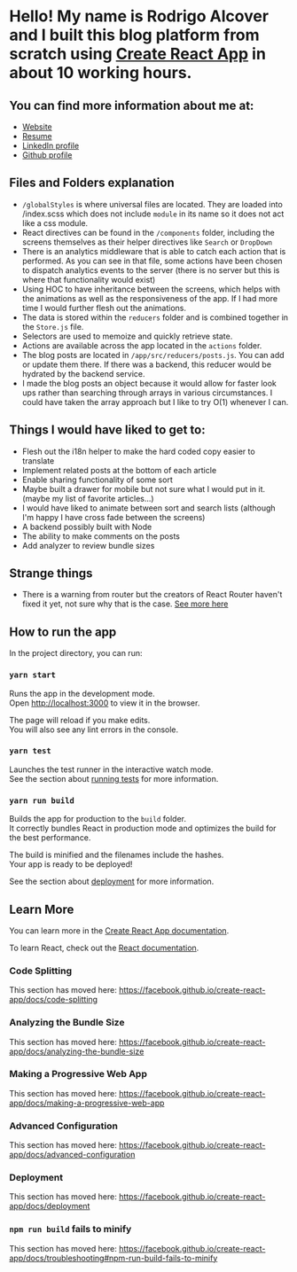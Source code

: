 # Hello!  My name is Rodrigo Alcover and I built this blog platform from scratch using [Create React App](https://github.com/facebook/create-react-app) in about 10 working hours.

## You can find more information about me at:
* [Website](http://www.adriaanbalt.com) 
* [Resume](http://www.adriaanbalt.com/assets/Adriaan-Balt-resume.pdf)
* [LinkedIn profile](https://linkedin.com/in/adriaanbalt) 
* [Github profile](https://github.com/adriaanbalt)

## Files and Folders explanation
* `/globalStyles` is where universal files are located.  They are loaded into /index.scss which does not include `module` in its name so it does not act like a css module.
* React directives can be found in the `/components` folder, including the screens themselves as their helper directives like `Search` or `DropDown`
* There is an analytics middleware that is able to catch each action that is performed.  As you can see in that file, some actions have been chosen to dispatch analytics events to the server (there is no server but this is where that functionality would exist)
* Using HOC to have inheritance between the screens, which helps with the animations as well as the responsiveness of the app.  If I had more time I would further flesh out the animations.
* The data is stored within the `reducers` folder and is combined together in the `Store.js` file.
* Selectors are used to memoize and quickly retrieve state.
* Actions are available across the app located in the `actions` folder.
* The blog posts are located in `/app/src/reducers/posts.js`.  You can add or update them there.  If there was a backend, this reducer would be hydrated by the backend service.
* I made the blog posts an object because it would allow for faster look ups rather than searching through arrays in various circumstances.  I could have taken the array approach but I like to try O(1) whenever I can.

## Things I would have liked to get to:
* Flesh out the i18n helper to make the hard coded copy easier to translate
* Implement related posts at the bottom of each article
* Enable sharing functionality of some sort
* Maybe built a drawer for mobile but not sure what I would put in it. (maybe my list of favorite articles...)
* I would have liked to animate between sort and search lists (although I'm happy I have cross fade between the screens)
* A backend possibly built with Node
* The ability to make comments on the posts
* Add analyzer to review bundle sizes

## Strange things
* There is a warning from router but the creators of React Router haven't fixed it yet, not sure why that is the case. [See more here](https://github.com/ReactTraining/react-router/issues/6382)

## How to run the app

In the project directory, you can run:

### `yarn start`

Runs the app in the development mode.<br>
Open [http://localhost:3000](http://localhost:3000) to view it in the browser.

The page will reload if you make edits.<br>
You will also see any lint errors in the console.

### `yarn test`

Launches the test runner in the interactive watch mode.<br>
See the section about [running tests](https://facebook.github.io/create-react-app/docs/running-tests) for more information.

### `yarn run build`

Builds the app for production to the `build` folder.<br>
It correctly bundles React in production mode and optimizes the build for the best performance.

The build is minified and the filenames include the hashes.<br>
Your app is ready to be deployed!

See the section about [deployment](https://facebook.github.io/create-react-app/docs/deployment) for more information.

## Learn More

You can learn more in the [Create React App documentation](https://facebook.github.io/create-react-app/docs/getting-started).

To learn React, check out the [React documentation](https://reactjs.org/).

### Code Splitting

This section has moved here: https://facebook.github.io/create-react-app/docs/code-splitting

### Analyzing the Bundle Size

This section has moved here: https://facebook.github.io/create-react-app/docs/analyzing-the-bundle-size

### Making a Progressive Web App

This section has moved here: https://facebook.github.io/create-react-app/docs/making-a-progressive-web-app

### Advanced Configuration

This section has moved here: https://facebook.github.io/create-react-app/docs/advanced-configuration

### Deployment

This section has moved here: https://facebook.github.io/create-react-app/docs/deployment

### `npm run build` fails to minify

This section has moved here: https://facebook.github.io/create-react-app/docs/troubleshooting#npm-run-build-fails-to-minify
